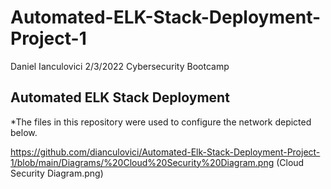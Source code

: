 # Automated-ELK-Stack-Deployment-Project-1

Daniel Ianculovici 2/3/2022 Cybersecurity Bootcamp 
## Automated ELK Stack Deployment

*The files in this repository were used to configure the network depicted below.

https://github.com/dianculovici/Automated-Elk-Stack-Deployment-Project-1/blob/main/Diagrams/%20Cloud%20Security%20Diagram.png (Cloud Security Diagram.png)
